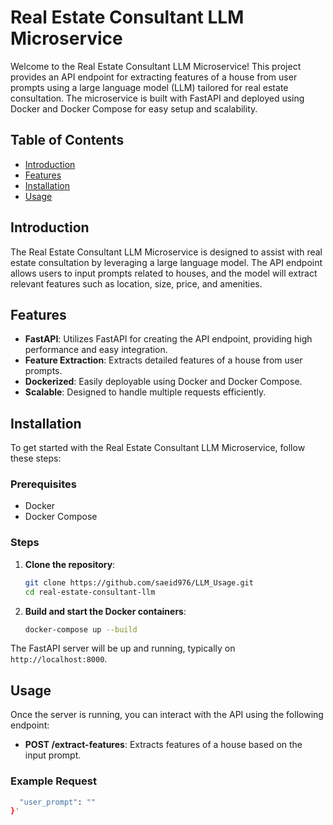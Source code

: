 # Real Estate Consultant LLM Microservice

Welcome to the Real Estate Consultant LLM Microservice! This project provides an API endpoint for extracting features of a house from user prompts using a large language model (LLM) tailored for real estate consultation. The microservice is built with FastAPI and deployed using Docker and Docker Compose for easy setup and scalability.

## Table of Contents

- [Introduction](#introduction)
- [Features](#features)
- [Installation](#installation)
- [Usage](#usage)

## Introduction

The Real Estate Consultant LLM Microservice is designed to assist with real estate consultation by leveraging a large language model. The API endpoint allows users to input prompts related to houses, and the model will extract relevant features such as location, size, price, and amenities.

## Features

- **FastAPI**: Utilizes FastAPI for creating the API endpoint, providing high performance and easy integration.
- **Feature Extraction**: Extracts detailed features of a house from user prompts.
- **Dockerized**: Easily deployable using Docker and Docker Compose.
- **Scalable**: Designed to handle multiple requests efficiently.

## Installation

To get started with the Real Estate Consultant LLM Microservice, follow these steps:

### Prerequisites

- Docker
- Docker Compose

### Steps

1. **Clone the repository**:
    ```bash
    git clone https://github.com/saeid976/LLM_Usage.git
    cd real-estate-consultant-llm
    ```

2. **Build and start the Docker containers**:
    ```bash
    docker-compose up --build
    ```

The FastAPI server will be up and running, typically on `http://localhost:8000`.

## Usage

Once the server is running, you can interact with the API using the following endpoint:

- **POST /extract-features**: Extracts features of a house based on the input prompt.

### Example Request

```bash
  "user_prompt": ""
}'
